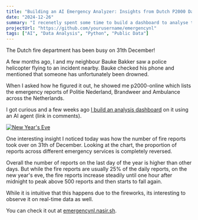 ```yaml
---
title: "Building an AI Emergency Analyzer: Insights from Dutch P2000 Data"
date: "2024-12-26"
summary: "I recenetly spent some time to build a dashboard to analyse the emergency services in the Netherlands. It can be used to see insights from real-time emergency report of the P2000 network."
projectUrl: "https://github.com/yourusername/emergencynl"
tags: ["AI", "Data Analysis", "Python", "Public Data"]
---
```



The Dutch fire department has been busy on 31th December! 

A few months ago, I and my neighbour Bauke Bakker saw a police helicopter flying to an incident nearby. Bauke checked his phone and mentioned that someone has unfortunately been drowned.

When I asked how he figured it out, he showed me p2000-online which lists the emergency reports of Politie Nederland, Brandweer and Ambulance across the Netherlands. 

I got curious and a few weeks ago [I build an analysis dashboard](https://emergencynl.nasir.sh) on it using an AI agent (link in comments).

[![New Year's Eve](/images/Emergency.png)](/images/Emergency.png)

One interesting insight I noticed today was how the number of fire reports took over on 31th of December. Looking at the chart, the proportion of reports across different emergency services is completely reversed. 

Overall the number of reports on the last day of the year is higher than other days. But while the fire reports are usually 25% of the daily reports, on the new year's eve, the fire reports increase steadily until one hour after midnight to peak above 500 reports and then starts to fall again.

While it is intuitive that this happens due to the fireworks, its interesting to observe it on real-time data as well.

You can check it out at [emergencynl.nasir.sh](https://emergencynl.nasir.sh).
